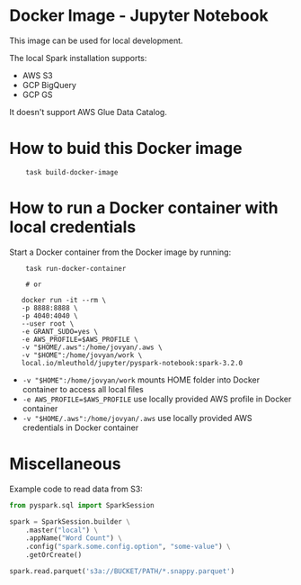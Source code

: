 # Docker Image - Jupyter Notebook

This image can be used for local development.

The local Spark installation supports:
- AWS S3
- GCP BigQuery
- GCP GS

It doesn't support AWS Glue Data Catalog.

# How to buid this Docker image
```shell
    task build-docker-image
```

# How to run a Docker container with local credentials

Start a Docker container from the Docker image by running:
```shell
    task run-docker-container

    # or

   docker run -it --rm \
   -p 8888:8888 \
   -p 4040:4040 \
   --user root \
   -e GRANT_SUDO=yes \
   -e AWS_PROFILE=$AWS_PROFILE \
   -v "$HOME/.aws":/home/jovyan/.aws \
   -v "$HOME":/home/jovyan/work \
   local.io/mleuthold/jupyter/pyspark-notebook:spark-3.2.0
```

- `-v "$HOME":/home/jovyan/work` mounts HOME folder into Docker container to access all local files
- `-e AWS_PROFILE=$AWS_PROFILE` use locally provided AWS profile in Docker container
- `-v "$HOME/.aws":/home/jovyan/.aws` use locally provided AWS credentials in Docker container

# Miscellaneous

Example code to read data from S3:
```python
from pyspark.sql import SparkSession

spark = SparkSession.builder \
    .master("local") \
    .appName("Word Count") \
    .config("spark.some.config.option", "some-value") \
    .getOrCreate()

spark.read.parquet('s3a://BUCKET/PATH/*.snappy.parquet')
```